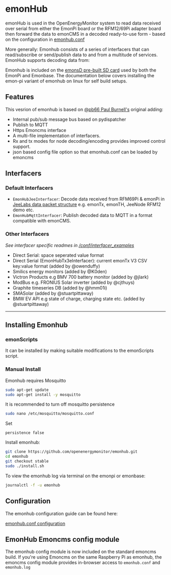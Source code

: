 # emonHub

emonHub is used in the OpenEnergyMonitor system to read data received over serial from either the EmonPi board or the RFM12/69Pi adapter board then forward the data to emonCMS in a decoded ready-to-use form - based on the configuration in [emonhub.conf](conf/emonhub.conf)

More generally: Emonhub consists of a series of interfacers that can read/subscribe or send/publish data to and from a multitude of services. EmonHub supports decoding data from:

Emonhub is included on the [emonsD pre-built SD card](https://github.com/openenergymonitor/emonpi/wiki/emonSD-pre-built-SD-card-Download-&-Change-Log) used by both the EmonPi and Emonbase. The documentation below covers installing the emon-pi variant of emonhub on linux for self build setups.

## Features

This vesrion of emonhub is based on [@pb66 Paul Burnell's](https://github.com/pb66) original adding:

- Internal pub/sub message bus based on pydispatcher
- Publish to MQTT
- Https Emoncms interface
- A multi-file implementation of interfacers.
- Rx and tx modes for node decoding/encoding provides improved control support.
- json based config file option so that emonhub.conf can be loaded by emoncms

## Interfacers

### Default Interfacers

- `EmonHubJeeInterfacer`: Decode data received from RFM69Pi & emonPi in [JeeLabs data packet structure](http://jeelabs.org/2010/12/07/binary-packet-decoding/) e.g. emonTx, emonTH, JeeNode RFM12 demo etc.
- `EmonHubMqttInterfacer`: Publish decoded data to MQTT in a format compatible with emonCMS.

### Other Interfacers

*See interfacer specific readmes in [/conf/interfacer_examples](conf/interfacer_examples)*

- Direct Serial: space seperated value format
- Direct Serial (EmonHubTx3eInterfacer): current emonTx V3 CSV key:value format (added by @owenduffy)
- Smilics energy monitors (added by @K0den)
- Victron Products e.g  BMV 700 battery monitor (added by @jlark)
- ModBus e.g. FRONIUS Solar inverter (added by @cjthuys)
- Graphite timeseries DB (added by @hmm01i)
- SMASolar (added by @stuartpittaway)
- BMW EV API e.g state of charge, charging state etc. (added by @stuartpittaway)

***
## Installing Emonhub

### emonScripts

It can be installed by making suitable modifications to the emonScripts script.

### Manual Install

Emonhub requires Mosquitto

```bash
sudo apt-get update
sudo apt-get install -y mosquitto
```

It is recommended to turn off mosquitto persistence

```bash
sudo nano /etc/mosquitto/mosquitto.conf
```

Set

```text
persistence false
```

Install emonhub:

```bash
git clone https://github.com/openenergymonitor/emonhub.git
cd emonhub
git checkout stable
sudo ./install.sh
```

To view the emonhub log via terminal on the emonpi or emonbase:

```bash
journalctl -f -u emonhub
```

## Configuration

The emonhub configuration guide can be found here:

[emonhub.conf configuration](configuration.md)

## EmonHub Emoncms config module

The emonhub config module is now included on the standard emoncms build.  If you're using Emoncms on the same Raspberry Pi as emonhub, the emoncms config module provides in-browser access to `emonhub.conf` and `emonhub.log`
